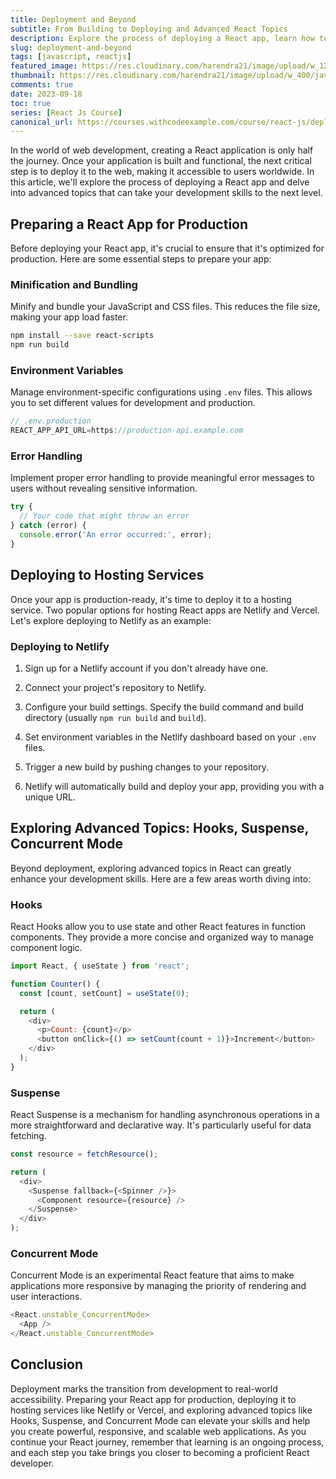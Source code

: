 ```yaml
---
title: Deployment and Beyond
subtitle: From Building to Deploying and Advanced React Topics
description: Explore the process of deploying a React app, learn how to prepare it for production, and dive into advanced topics like Hooks, Suspense, and Concurrent Mode.
slug: deployment-and-beyond
tags: [javascript, reactjs]
featured_image: https://res.cloudinary.com/harendra21/image/upload/w_1200/javascriptwithexample/Deployment_and_Beyond_urmazs.png
thumbnail: https://res.cloudinary.com/harendra21/image/upload/w_400/javascriptwithexample/Deployment_and_Beyond_urmazs.png
comments: true
date: 2023-09-18
toc: true
series: [React Js Course]
canonical_url: https://courses.withcodeexample.com/course/react-js/deployment/
---
```


In the world of web development, creating a React application is only half the journey. Once your application is built and functional, the next critical step is to deploy it to the web, making it accessible to users worldwide. In this article, we'll explore the process of deploying a React app and delve into advanced topics that can take your development skills to the next level.

## Preparing a React App for Production

Before deploying your React app, it's crucial to ensure that it's optimized for production. Here are some essential steps to prepare your app:

### Minification and Bundling

Minify and bundle your JavaScript and CSS files. This reduces the file size, making your app load faster.

```bash
npm install --save react-scripts
npm run build
```

### Environment Variables

Manage environment-specific configurations using `.env` files. This allows you to set different values for development and production.

```javascript
// .env.production
REACT_APP_API_URL=https://production-api.example.com
```

### Error Handling

Implement proper error handling to provide meaningful error messages to users without revealing sensitive information.

```javascript
try {
  // Your code that might throw an error
} catch (error) {
  console.error('An error occurred:', error);
}
```

## Deploying to Hosting Services

Once your app is production-ready, it's time to deploy it to a hosting service. Two popular options for hosting React apps are Netlify and Vercel. Let's explore deploying to Netlify as an example:

### Deploying to Netlify

1. Sign up for a Netlify account if you don't already have one.

2. Connect your project's repository to Netlify.

3. Configure your build settings. Specify the build command and build directory (usually `npm run build` and `build`).

4. Set environment variables in the Netlify dashboard based on your `.env` files.

5. Trigger a new build by pushing changes to your repository.

6. Netlify will automatically build and deploy your app, providing you with a unique URL.

## Exploring Advanced Topics: Hooks, Suspense, Concurrent Mode

Beyond deployment, exploring advanced topics in React can greatly enhance your development skills. Here are a few areas worth diving into:

### Hooks

React Hooks allow you to use state and other React features in function components. They provide a more concise and organized way to manage component logic.

```javascript
import React, { useState } from 'react';

function Counter() {
  const [count, setCount] = useState(0);

  return (
    <div>
      <p>Count: {count}</p>
      <button onClick={() => setCount(count + 1)}>Increment</button>
    </div>
  );
}
```

### Suspense

React Suspense is a mechanism for handling asynchronous operations in a more straightforward and declarative way. It's particularly useful for data fetching.

```javascript
const resource = fetchResource();

return (
  <div>
    <Suspense fallback={<Spinner />}>
      <Component resource={resource} />
    </Suspense>
  </div>
);
```

### Concurrent Mode

Concurrent Mode is an experimental React feature that aims to make applications more responsive by managing the priority of rendering and user interactions.

```javascript
<React.unstable_ConcurrentMode>
  <App />
</React.unstable_ConcurrentMode>
```

## Conclusion

Deployment marks the transition from development to real-world accessibility. Preparing your React app for production, deploying it to hosting services like Netlify or Vercel, and exploring advanced topics like Hooks, Suspense, and Concurrent Mode can elevate your skills and help you create powerful, responsive, and scalable web applications. As you continue your React journey, remember that learning is an ongoing process, and each step you take brings you closer to becoming a proficient React developer.


